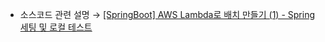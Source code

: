 * 소스코드 관련 설명 → <a href='https://jforj.tistory.com/302'>[SpringBoot] AWS Lambda로 배치 만들기 (1) - Spring 세팅 및 로컬 테스트</a>